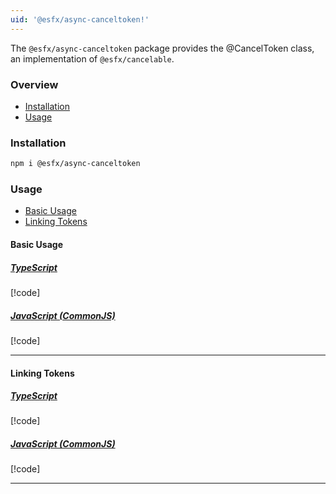 ```yaml
---
uid: '@esfx/async-canceltoken!'
---
```


The `@esfx/async-canceltoken` package provides the @CancelToken class, an implementation of `@esfx/cancelable`.

### Overview

* [Installation](#installation)
* [Usage](#usage)

### Installation

```sh
npm i @esfx/async-canceltoken
```

### Usage

* [Basic Usage](#basic-usage)
* [Linking Tokens](#linking-tokens)

#### Basic Usage

##### [TypeScript](#tab/ts)
[!code[](../examples/usage-basic.ts#usage)]

##### [JavaScript (CommonJS)](#tab/js)
[!code[](../examples/usage-basic.js#usage)]

***

#### Linking Tokens

##### [TypeScript](#tab/ts)
[!code[](../examples/usage-linking.ts)]

##### [JavaScript (CommonJS)](#tab/js)
[!code[](../examples/usage-linking.js)]

***
